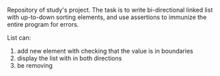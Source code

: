 Repository of study's project. The task is to write bi-directional linked list with up-to-down sorting elements, 
and use assertions to immunize the entire program for errors.

List can:
1) add new element with checking that the value is in boundaries
2) display the list with in both directions
3) be removing

